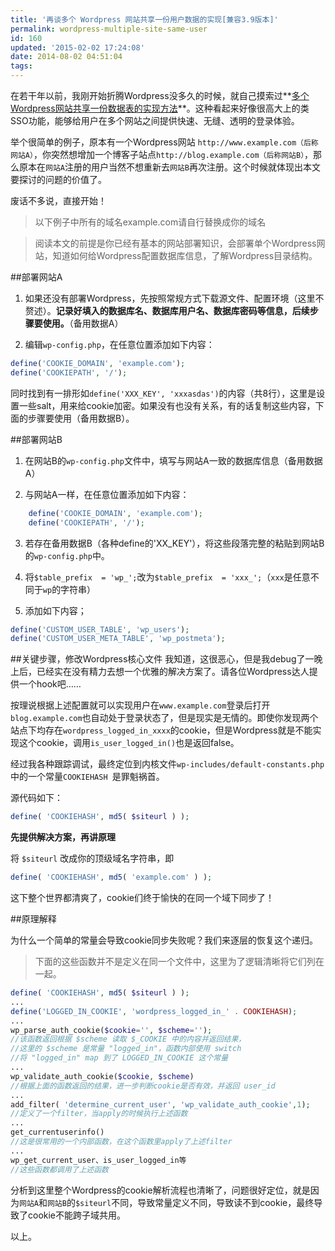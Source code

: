 ```yaml
---
title: '再谈多个 Wordpress 网站共享一份用户数据的实现[兼容3.9版本]'
permalink: wordpress-multiple-site-same-user
id: 160
updated: '2015-02-02 17:24:08'
date: 2014-08-02 04:51:04
tags:
---
```


在若干年以前，我刚开始折腾Wordpress没多久的时候，就自己摸索过**[多个Wordpress网站共享一份数据表的实现方法](http://undefinedblog.com/ru-he-zai-duo-ge-wordpressbo-ke-jian-gong-xiang-yong-hu-xin-xi/)**。这种看起来好像很高大上的类SSO功能，能够给用户在多个网站之间提供快速、无缝、透明的登录体验。

举个很简单的例子，原本有一个Wordpress网站 `http://www.example.com（后称网站A）`，你突然想增加一个博客子站点`http://blog.example.com（后称网站B）`，那么原本在`网站A`注册的用户当然不想重新去`网站B`再次注册。这个时候就体现出本文要探讨的问题的价值了。

废话不多说，直接开始！

>以下例子中所有的域名example.com请自行替换成你的域名

>阅读本文的前提是你已经有基本的网站部署知识，会部署单个Wordpress网站，知道如何给Wordpress配置数据库信息，了解Wordpress目录结构。

##部署网站A
1. 如果还没有部署Wordpress，先按照常规方式下载源文件、配置环境（这里不赘述）。**记录好填入的数据库名、数据库用户名、数据库密码等信息，后续步骤要使用。**（备用数据A）

2. 编辑`wp-config.php`，在任意位置添加如下内容：

```php
define('COOKIE_DOMAIN', 'example.com');
define('COOKIEPATH', '/');
```
同时找到有一排形如`define('XXX_KEY', 'xxxasdas')`的内容（共8行），这里是设置一些salt，用来给cookie加密。如果没有也没有关系，有的话复制这些内容，下面的步骤要使用（备用数据B）。

##部署网站B
1. 在网站B的`wp-config.php`文件中，填写与网站A一致的数据库信息（备用数据A）

2. 与网站A一样，在任意位置添加如下内容：

```php
    define('COOKIE_DOMAIN', 'example.com');
    define('COOKIEPATH', '/');
```

3. 若存在备用数据B（各种define的'XX_KEY'），将这些段落完整的粘贴到网站B的`wp-config.php`中。

4. 将`$table_prefix  = 'wp_';`改为`$table_prefix  = 'xxx_';`（`xxx`是任意不同于`wp`的字符串）

5. 添加如下内容；
```php
define('CUSTOM_USER_TABLE', 'wp_users');
define('CUSTOM_USER_META_TABLE', 'wp_postmeta');
```

##关键步骤，修改Wordpress核心文件
我知道，这很恶心，但是我debug了一晚上后，已经实在没有精力去想一个优雅的解决方案了。请各位Wordpress达人提供一个hook吧……

按理说根据上述配置就可以实现用户在`www.example.com`登录后打开`blog.example.com`也自动处于登录状态了，但是现实是无情的。即使你发现两个站点下均存在`wordpress_logged_in_xxxx`的cookie，但是Wordpress就是不能实现这个cookie，调用`is_user_logged_in()`也是返回false。

经过我各种跟踪调试，最终定位到内核文件`wp-includes/default-constants.php`中的一个常量`COOKIEHASH `是罪魁祸首。

源代码如下：

```php
define( 'COOKIEHASH', md5( $siteurl ) );
```

**先提供解决方案，再讲原理**

将 `$siteurl` 改成你的顶级域名字符串，即

```php
define( 'COOKIEHASH', md5( 'example.com' ) );
```

这下整个世界都清爽了，cookie们终于愉快的在同一个域下同步了！

##原理解释

为什么一个简单的常量会导致cookie同步失败呢？我们来逐层的恢复这个递归。

>下面的这些函数并不是定义在同一个文件中，这里为了逻辑清晰将它们列在一起。

```php
define( 'COOKIEHASH', md5( $siteurl ) );
...
define('LOGGED_IN_COOKIE', 'wordpress_logged_in_' . COOKIEHASH);
...
wp_parse_auth_cookie($cookie='', $scheme='');
//该函数返回根据 $scheme 读取 $_COOKIE 中的内容并返回结果，
//这里的 $scheme 是常量 "logged_in"，函数内部使用 switch
//将 "logged_in" map 到了 LOGGED_IN_COOKIE 这个常量
...
wp_validate_auth_cookie($cookie, $scheme)
//根据上面的函数返回的结果，进一步判断cookie是否有效，并返回 user_id
...
add_filter( 'determine_current_user', 'wp_validate_auth_cookie',1);
//定义了一个filter，当apply的时候执行上述函数
...
get_currentuserinfo()
//这是很常用的一个内部函数，在这个函数里apply了上述filter
...
wp_get_current_user、is_user_logged_in等
//这些函数都调用了上述函数

```
分析到这里整个Wordpress的cookie解析流程也清晰了，问题很好定位，就是因为`网站A`和`网站B`的`$siteurl`不同，导致常量定义不同，导致读不到cookie，最终导致了cookie不能跨子域共用。

以上。